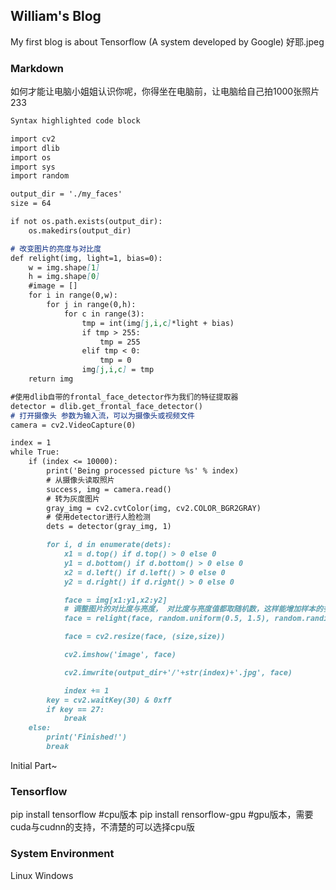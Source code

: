 ## William's Blog

My first blog is about Tensorflow (A system developed by Google) 好耶.jpeg

### Markdown

如何才能让电脑小姐姐认识你呢，你得坐在电脑前，让电脑给自己拍1000张照片233

```markdown
Syntax highlighted code block

import cv2
import dlib
import os
import sys
import random

output_dir = './my_faces'
size = 64

if not os.path.exists(output_dir):
    os.makedirs(output_dir)

# 改变图片的亮度与对比度
def relight(img, light=1, bias=0):
    w = img.shape[1]
    h = img.shape[0]
    #image = []
    for i in range(0,w):
        for j in range(0,h):
            for c in range(3):
                tmp = int(img[j,i,c]*light + bias)
                if tmp > 255:
                    tmp = 255
                elif tmp < 0:
                    tmp = 0
                img[j,i,c] = tmp
    return img

#使用dlib自带的frontal_face_detector作为我们的特征提取器
detector = dlib.get_frontal_face_detector()
# 打开摄像头 参数为输入流，可以为摄像头或视频文件
camera = cv2.VideoCapture(0)

index = 1
while True:
    if (index <= 10000):
        print('Being processed picture %s' % index)
        # 从摄像头读取照片
        success, img = camera.read()
        # 转为灰度图片
        gray_img = cv2.cvtColor(img, cv2.COLOR_BGR2GRAY)
        # 使用detector进行人脸检测
        dets = detector(gray_img, 1)

        for i, d in enumerate(dets):
            x1 = d.top() if d.top() > 0 else 0
            y1 = d.bottom() if d.bottom() > 0 else 0
            x2 = d.left() if d.left() > 0 else 0
            y2 = d.right() if d.right() > 0 else 0

            face = img[x1:y1,x2:y2]
            # 调整图片的对比度与亮度， 对比度与亮度值都取随机数，这样能增加样本的多样性
            face = relight(face, random.uniform(0.5, 1.5), random.randint(-50, 50))

            face = cv2.resize(face, (size,size))

            cv2.imshow('image', face)

            cv2.imwrite(output_dir+'/'+str(index)+'.jpg', face)

            index += 1
        key = cv2.waitKey(30) & 0xff
        if key == 27:
            break
    else:
        print('Finished!')
        break
```

Initial Part~

### Tensorflow

pip install tensorflow      #cpu版本
pip install rensorflow-gpu  #gpu版本，需要cuda与cudnn的支持，不清楚的可以选择cpu版

### System Environment

Linux
Windows
~~~~~小编太穷了，买不起mac555
